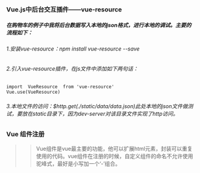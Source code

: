 ### Vue.js中后台交互插件——vue-resource

##### 在购物车的例子中我将后台数据写入本地的json格式，进行本地的调试。主要的流程如下：
###### 1.安装vue-resource：npm install vue-resource --save
###### 2.引入vue-resource插件，在js文件中添加如下两句话：
    import  VueResource  from 'vue-resource'
    Vue.use(VueResource) 
###### 3.本地文件的访问：$http.get(./static/data/data.json)此处本地的json文件做测试，要放在static目录下，因为dev-server对该目录文件实现了http访问。

### Vue 组件注册
>>Vue组件是vue最主要的功能，他可以扩展html元素，封装可以重复使用的代码。vue组件在注册的时候，自定义组件的命名不允许使用驼峰式，最好是小写加一个‘-’组合。
